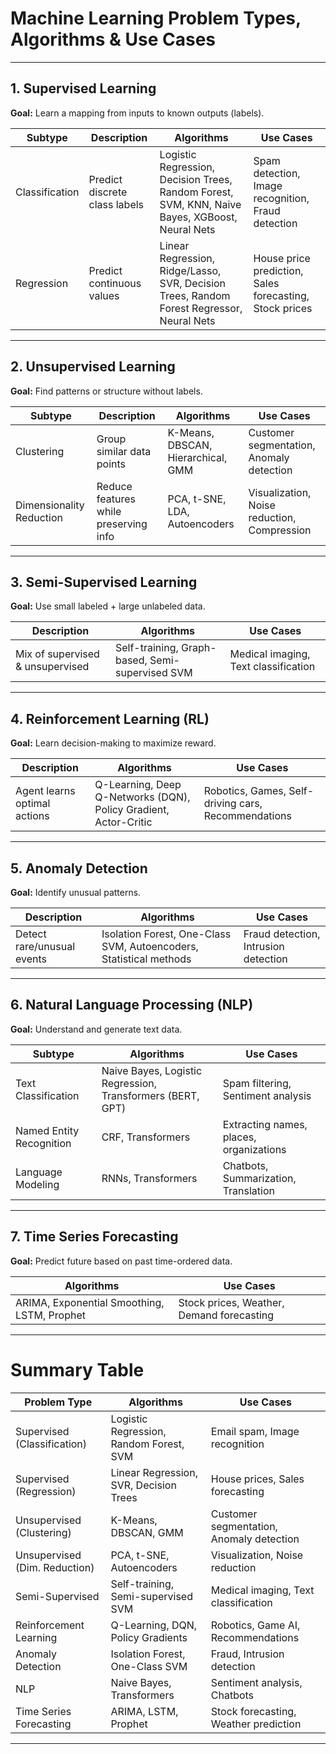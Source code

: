 # Machine Learning Problem Types, Algorithms & Use Cases

---

## 1. Supervised Learning

**Goal:** Learn a mapping from inputs to known outputs (labels).

| Subtype         | Description                 | Algorithms                                                                                         | Use Cases                                                |
|-----------------|-----------------------------|--------------------------------------------------------------------------------------------------|----------------------------------------------------------|
| Classification  | Predict discrete class labels | Logistic Regression, Decision Trees, Random Forest, SVM, KNN, Naive Bayes, XGBoost, Neural Nets | Spam detection, Image recognition, Fraud detection       |
| Regression      | Predict continuous values    | Linear Regression, Ridge/Lasso, SVR, Decision Trees, Random Forest Regressor, Neural Nets         | House price prediction, Sales forecasting, Stock prices  |

---

## 2. Unsupervised Learning

**Goal:** Find patterns or structure without labels.

| Subtype                | Description                      | Algorithms                              | Use Cases                                  |
|------------------------|---------------------------------|---------------------------------------|--------------------------------------------|
| Clustering             | Group similar data points        | K-Means, DBSCAN, Hierarchical, GMM    | Customer segmentation, Anomaly detection  |
| Dimensionality Reduction | Reduce features while preserving info | PCA, t-SNE, LDA, Autoencoders          | Visualization, Noise reduction, Compression|

---

## 3. Semi-Supervised Learning

**Goal:** Use small labeled + large unlabeled data.

| Description                | Algorithms                          | Use Cases                          |
|----------------------------|-----------------------------------|----------------------------------|
| Mix of supervised & unsupervised | Self-training, Graph-based, Semi-supervised SVM | Medical imaging, Text classification |

---

## 4. Reinforcement Learning (RL)

**Goal:** Learn decision-making to maximize reward.

| Description              | Algorithms                                    | Use Cases                               |
|--------------------------|-----------------------------------------------|----------------------------------------|
| Agent learns optimal actions | Q-Learning, Deep Q-Networks (DQN), Policy Gradient, Actor-Critic | Robotics, Games, Self-driving cars, Recommendations |

---

## 5. Anomaly Detection

**Goal:** Identify unusual patterns.

| Description           | Algorithms                        | Use Cases                             |
|-----------------------|---------------------------------|-------------------------------------|
| Detect rare/unusual events | Isolation Forest, One-Class SVM, Autoencoders, Statistical methods | Fraud detection, Intrusion detection |

---

## 6. Natural Language Processing (NLP)

**Goal:** Understand and generate text data.

| Subtype                 | Algorithms                          | Use Cases                               |
|-------------------------|-----------------------------------|----------------------------------------|
| Text Classification     | Naive Bayes, Logistic Regression, Transformers (BERT, GPT) | Spam filtering, Sentiment analysis     |
| Named Entity Recognition | CRF, Transformers                 | Extracting names, places, organizations|
| Language Modeling       | RNNs, Transformers                | Chatbots, Summarization, Translation   |

---

## 7. Time Series Forecasting

**Goal:** Predict future based on past time-ordered data.

| Algorithms                                  | Use Cases                               |
|---------------------------------------------|----------------------------------------|
| ARIMA, Exponential Smoothing, LSTM, Prophet | Stock prices, Weather, Demand forecasting |

---

# Summary Table

| Problem Type                  | Algorithms                              | Use Cases                               |
|------------------------------|---------------------------------------|----------------------------------------|
| Supervised (Classification)  | Logistic Regression, Random Forest, SVM | Email spam, Image recognition          |
| Supervised (Regression)      | Linear Regression, SVR, Decision Trees | House prices, Sales forecasting         |
| Unsupervised (Clustering)    | K-Means, DBSCAN, GMM                  | Customer segmentation, Anomaly detection|
| Unsupervised (Dim. Reduction)| PCA, t-SNE, Autoencoders              | Visualization, Noise reduction          |
| Semi-Supervised              | Self-training, Semi-supervised SVM     | Medical imaging, Text classification    |
| Reinforcement Learning       | Q-Learning, DQN, Policy Gradients     | Robotics, Game AI, Recommendations      |
| Anomaly Detection            | Isolation Forest, One-Class SVM       | Fraud, Intrusion detection              |
| NLP                         | Naive Bayes, Transformers             | Sentiment analysis, Chatbots            |
| Time Series Forecasting      | ARIMA, LSTM, Prophet                  | Stock forecasting, Weather prediction  |

---



